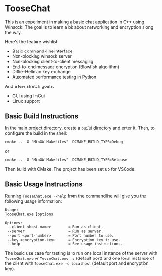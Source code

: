 # TooseChat

This is an experiment in making a basic chat application in C++ using Winsock. The goal is to learn a bit about networking and encryption along the way.

Here's the feature wishlist:

+ Basic command-line interface
+ Non-blocking winsock server
+ Non-blocking client-to-client messaging
+ End-to-end message encryption (Blowfish algorithm)
+ Diffie–Hellman key exchange
+ Automated performance testing in Python

And a few stretch goals:

+ GUI using ImGui
+ Linux support

## Basic Build Instructions

In the main project directory, create a `build` directory and enter it. Then, to configure the build in the shell:

`cmake .. -G "MinGW Makefiles" -DCMAKE_BUILD_TYPE=Debug`

or

`cmake .. -G "MinGW Makefiles" -DCMAKE_BUILD_TYPE=Release`

Then build with CMake. The project has been set up for VSCode.

## Basic Usage Instructions

Running `TooseChat.exe --help` from the commandline will give you the following usage information:

```
Usage:
TooseChat.exe [options]

Options:
 --client <host-name>        = Run as client.
 --server                    = Run as server.
 --port <port-number>        = Port number to use.
 --key <encryption-key>      = Encryption key to use.
 --help                      = See usage instructions.
```

The basic use case for testing is to run one local instance of the server with `TooseChat.exe` or `TooseChat.exe -s` (default port) and one local instance of the client with `TooseChat.exe -c localhost` (default port and encryption key).
